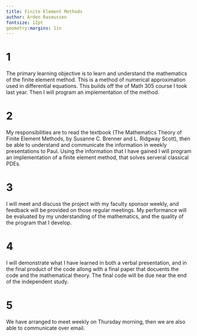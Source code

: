 ```yaml
---
title: Finite Element Methods
author: Arden Rasmussen
fontsize: 12pt
geometry:margins: 1in
---
```


# 1

The primary learning objective is to learn and understand the mathematics of
the finite element method. This is a method of numerical approximation used in
differential equations. This builds off the of Math 305 course I took last
year. Then I will program an implementation of the method.

# 2

My responsibilities are to read the textbook (The Mathematics Theory of Finite
Element Methods, by Susanne C. Brenner and L. Ridgway Scott), then be able to
understand and communicate the information in weekly presentations to Paul.
Using the information that I have gained I will program an implementation of a
finite element method, that solves serveral classical PDEs.

# 3

I will meet and discuss the project with my faculty sponsor weekly, and
feedback will be provided on those regular meetings. My performance will be
evaluated by my understanding of the mathematics, and the quality of the
program that I develop.

# 4

I will demonstrate what I have learned in both a verbal presentation, and in
the final product of the code allong with a final paper that docuents the code
and the mathematical theory. The final code will be due near the end of the
independent study.

# 5

We have arranged to meet weekly on Thursday morning, then we are also able to
communicate over email.
